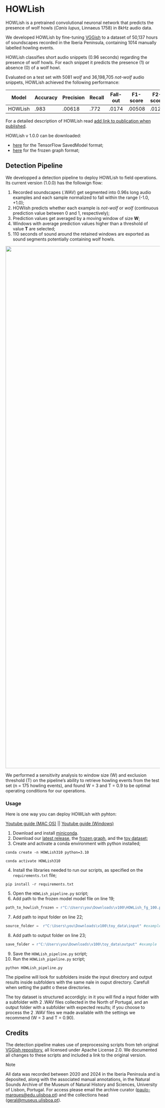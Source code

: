 # HOWLish

HOWLish is a pretrained convolutional neuronal network that predicts the presence of wolf howls (*Canis lupus*, Linnaeus 1758) in 8kHz audio data. 

We developed HOWLish by fine-tuning [VGGish](https://github.com/tensorflow/models/tree/master/research/audioset/vggish) to a dataset of 50,137 hours of soundscapes recorded in the Iberia Peninsula, containing 1014 manually labelled howling events. 

HOWLish classifies short audio snippets (0.96 seconds) regarding the presence of wolf howls. For each snippet it predicts the presence (1) or absence (0) of a wolf howl. 

Evaluated on a test set with 5081 *wolf* and 36,198,705 *not-wolf* audio snippets, HOWLish achieved the following performance: 

<div align="center">

| Model  | Accuracy | Precision | Recall | Fall-out | F1-score | F2-score | AUC | PRC |
| ------------- | ------------- | ------------- | ------------- | ------------- | ------------- | ------------- | ------------- | ------------- |
| HOWLish  | .983  | .00618  | .772  | .0174  | .00508  | .0123  | .939  | .0897  |

<div align="left">

For a detailed description of HOWLish read <ins>add link to publication when published</ins>.

HOWLish v 1.0.0 can be downloaded: 
- [here](https://drive.google.com/file/d/1SdULuhgMdjlN5rLRAPm1dW6M6ASdT6Pp/view?usp=drive_link) for the TensorFlow SavedModel format; 
- [here](https://drive.google.com/file/d/1Sdt5TwN-OteMp7fV7ub9G109d-dSo8du/view?usp=sharing) for the frozen graph format; 

## Detection Pipeline

We developped a detection pipeline to deploy HOWLish to field operations. Its current version (1.0.0) has the followign flow: 

1) Recorded soundscapes (.WAV) get segmented into 0.96s long audio examples and each sample normalized to fall within the range (-1.0, +1.0);
2) HOWlish predicts whether each example is *not-wolf* or *wolf* (continuous prediction value between 0 and 1, respectively);
3) Prediction values get averaged by a moving window of size **W**;
4) Windows with average prediction values higher than a threshold of value **T** are selected;
5) 110 seconds of sound around the retained windows are exported as sound segments potentially containing wolf howls.


<div align="center">

<img width="1705" alt="DetectionPipelineScheme" src="https://github.com/user-attachments/assets/8d4675da-716a-4a64-a66a-f4f0d9b615ce">

<div align="left">


We performed a sensitivity analysis to window size (W) and exclusion threshold (T) on the pipeline’s ability to retrieve howling events from the test set (n = 175 howling events), and found W = 3 and T = 0.9 to be optimal operating conditions for our operations.

### Usage

Here is one way you can deploy HOWLish with pyhton: 

[Youtube guide (MAC OS)](https://www.youtube.com/watch?v=AOrImhGuMBg)    ||   [Youtube guide (Windows)](https://youtu.be/jbUwlCPOsro)

1) Download and install [miniconda](https://www.anaconda.com/docs/getting-started/miniconda/install).
2) Download our [latest release](https://github.com/CamposRF/HOWLish/releases), the [frozen graph](https://drive.google.com/file/d/1Sdt5TwN-OteMp7fV7ub9G109d-dSo8du/view?usp=sharing), and the [toy dataset](https://drive.google.com/file/d/1uxuWrNfPz-IgfRJ-XIGDpsLe_9ghIzW6/view?usp=drive_link);
3) Create and activate a conda environment with python installed;
```
conda create -n HOWLish310 python=3.10
```
```
conda activate HOWLish310 
```
4) Install the libraries needed to run our scripts, as specified on the `requirements.txt` file;
```
pip install -r requirements.txt
```
5) Open the `HOWLish_pipeline.py` script;
6) Add path to the frozen model model file on line 19;
```python
path_to_howlish_frozen = r"C:\Users\you\Downloads\v100\HOWLish_fg_100.pb" #example
```
7) Add path to input folder on line 22;
```python
source_folder =  r"C:\Users\you\Downloads\v100\toy_data\input" #example
```
8) Add path to output folder on line 23;
``` python
save_folder = r"C:\Users\you\Downloads\v100\toy_data\output" #example
```
9) Save the `HOWLish_pipeline.py` script;
10) Run the `HOWLish_pipeline.py` script;
```
python HOWLish_pipeline.py
```

The pipeline will look for subfolders inside the input directory and output results inside subfolders with the same nale in ouput directory. Carefull when setting the patht o these directories. 

The toy dataset is structured accordigly: in it you will find a input folder with a subfolder with 2 .WAV files collected in the North of Portugal, and an output folder with a subfolder with expected results; if you choose to process the 2 .WAV files we made available with the settings we recommend (W = 3 and T = 0.90). 

## Credits
The detection pipeline makes use of preprocessing scripts from teh original [VGGish repository](https://github.com/tensorflow/models/tree/master/research/audioset/vggish), all licensed under Apache License 2.0. We documented all changes to these scripts and included a link to the original version. 

> [!NOTE]
> All data was recorded between 2020 and 2024 in the Iberia Peninsula and is deposited, along with the associated manual annotations, in the Natural Sounds Archive of the Museum of Natural History and Sciences, University of Lisbon, Portugal. For access please email the archive curator (paulo-marques@edu.ulisboa.pt) and the collections head (geral@museus.ulisboa.pt).
